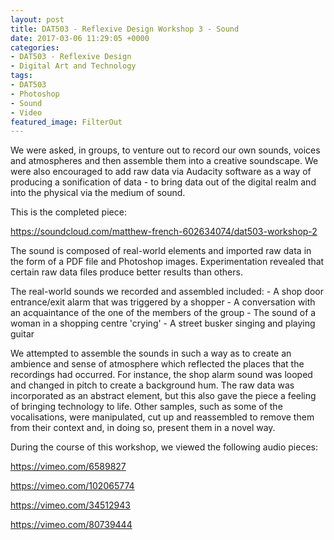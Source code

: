 ```yaml
---
layout: post
title: DAT503 - Reflexive Design Workshop 3 - Sound
date: 2017-03-06 11:29:05 +0000
categories:
- DAT503 - Reflexive Design
- Digital Art and Technology
tags:
- DAT503
- Photoshop
- Sound
- Video
featured_image: FilterOut
---
```

We were asked, in groups, to venture out to record our own sounds, voices and atmospheres and then assemble them into a creative soundscape. We were also encouraged to add raw data via Audacity software as a way of producing a sonification of data - to bring data out of the digital realm and into the physical via the medium of sound.

This is the completed piece:

<a href="https://soundcloud.com/matthew-french-602634074/dat503-workshop-2">https://soundcloud.com/matthew-french-602634074/dat503-workshop-2</a>

The sound is composed of real-world elements and imported raw data in the form of a PDF file and Photoshop images. Experimentation revealed that certain raw data files produce better results than others.

The real-world sounds we recorded and assembled included:
 	- A shop door entrance/exit alarm that was triggered by a shopper
 	- A conversation with an acquaintance of the one of the members of the group
 	- The sound of a woman in a shopping centre 'crying'
 	- A street busker singing and playing guitar

We attempted to assemble the sounds in such a way as to create an ambience and sense of atmosphere which reflected the places that the recordings had occurred. For instance, the shop alarm sound was looped and changed in pitch to create a background hum. The raw data was incorporated as an abstract element, but this also gave the piece a feeling of bringing technology to life. Other samples, such as some of the vocalisations, were manipulated, cut up and reassembled to remove them from their context and, in doing so, present them in a novel way.

During the course of this workshop, we viewed the following audio pieces:

<a href="https://vimeo.com/6589827">https://vimeo.com/6589827</a>

<a href="https://vimeo.com/102065774">https://vimeo.com/102065774</a>

<a href="https://vimeo.com/34512943">https://vimeo.com/34512943</a>

<a href="https://vimeo.com/80739444">https://vimeo.com/80739444</a>